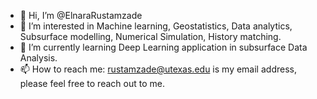 - 👋 Hi, I’m @ElnaraRustamzade
- 👀 I’m interested in Machine learning, Geostatistics, Data analytics, Subsurface modelling, Numerical Simulation, History matching.
- 🌱 I’m currently learning Deep Learning application in subsurface Data Analysis.
- 📫 How to reach me: rustamzade@utexas.edu is my email address, please feel free to reach out to me.

<!---
ElnaraRustamzade/ElnaraRustamzade is a ✨ special ✨ repository because its `README.md` (this file) appears on your GitHub profile.
You can click the Preview link to take a look at your changes.
--->
